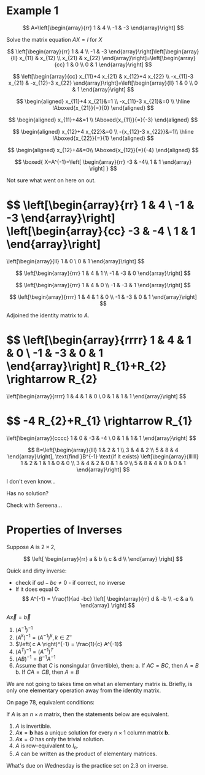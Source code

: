 # Example 1

$$
A=\left[\begin{array}{rr}
1 & 4 \\
-1 & -3
\end{array}\right]
$$

Solve the matrix equation $A X=I$ for $X$

$$
\left[\begin{array}{rr}
1 & 4 \\
-1 & -3
\end{array}\right]\left[\begin{array}{ll}
x_{11} & x_{12} \\
x_{21} & x_{22}
\end{array}\right]=\left[\begin{array}{cc}
1 & 0 \\
0 & 1
\end{array}\right]
$$

$$
\left[\begin{array}{cc}
x_{11}+4 x_{21} & x_{12}+4 x_{22} \\
-x_{11}-3 x_{21} & -x_{12}-3 x_{22}
\end{array}\right]=\left[\begin{array}{ll}
1 & 0 \\
0 & 1
\end{array}\right]
$$

$$
\begin{aligned}
x_{11}+4 x_{21}&=1 \\
-x_{11}-3 x_{21}&=0 \\
\hline
!Aboxed{x_{21}}{=}{0}
\end{aligned}
$$

$$
\begin{aligned}
x_{11}+4&=1 \\
!Aboxed{x_{11}}{=}{-3}
\end{aligned}
$$

$$
\begin{aligned}
x_{12}+4 x_{22}&=0 \\
-{x_{12}-3 x_{22}}&=1\\
\hline
!Aboxed{x_{22}}{=}{1}
\end{aligned}
$$

$$
\begin{aligned}
x_{12}+4&=0\\
!Aboxed{x_{12}}{=}{-4}
\end{aligned}
$$

$$
\boxed{
X=A^{-1}=\left[ \begin{array}{rr}
-3 & -4\\
1 & 1
\end{array} \right]
}
$$

Not sure what went on here on out.

$$
\left[\begin{array}{rr}
1 & 4 \\
-1 & -3
\end{array}\right]
\left[\begin{array}{cc}
-3 & -4 \\
1 & 1
\end{array}\right]
=
\left[\begin{array}{ll}
1 & 0 \\
0 & 1
\end{array}\right]
$$

$$
\left[\begin{array}{rrr}
1 & 4 & 1 \\
-1 & -3 & 0
\end{array}\right]
$$

$$
\left[\begin{array}{rrr}
1 & 4 & 0 \\
-1 & -3 & 1
\end{array}\right]
$$

$$
\left[\begin{array}{rrrr}
1 & 4 & 1 & 0 \\
-1 & -3 & 0 & 1
\end{array}\right]
$$

Adjoined the identity matrix to $A$.

$$
\left[\begin{array}{rrrr}
1 & 4 & 1 & 0 \\
-1 & -3 & 0 & 1
\end{array}\right]
R_{1}+R_{2} \rightarrow R_{2}
=
\left[\begin{array}{rrrr}
1 & 4 & 1 & 0 \\
0 & 1 & 1 & 1
\end{array}\right]
$$

$$
-4 R_{2}+R_{1} \rightarrow R_{1}
=
\left[\begin{array}{cccc}
1 & 0 & -3 & -4 \\
0 & 1 & 1 & 1
\end{array}\right]
$$

$$
B=\left[\begin{array}{lll}
1 & 2 & 1 \\
3 & 4 & 2 \\
5 & 8 & 4
\end{array}\right],
\text{find }B^{-1} \text{if it exists}
\left[\begin{array}{llllll}
1 & 2 & 1 & 1 & 0 & 0 \\
3 & 4 & 2 & 0 & 1 & 0 \\
5 & 8 & 4 & 0 & 0 & 1
\end{array}\right]
$$

I don't even know...

Has no solution?

Check with Sereena...

# Properties of Inverses

Suppose $A$ is $2 \times 2$,

$$
\left[ \begin{array}{rr}
    a & b \\
    c & d \\
\end{array} \right]
$$

Quick and dirty inverse:

* check if $ad - bc \ne 0$ - if correct, no inverse
* If it does equal $0$:
$$
A^{-1} = \frac{1}{ad -bc} \left[ \begin{array}{rr}
d & -b \\
-c & a \\
\end{array} \right]
$$

$A \vec{x} = \vec{b}$

1. $\left(A^{-1}\right)^{-1}$
2. $\left(A^k\right)^{-1} = \left( A^{-1} \right)^k, k\in {Z}^+$
3. $\left( c A \right)^{-1} = \frac{1}{c} A^{-1}$
4. $\left( A^T \right)^{-1} = \left( A^{-1} \right)^T$
5. $\left( A B \right)^{-1} = B^{-1} A^{-1}$
6. Assume that $C$ is nonsingular (invertible), then:
   a. If $AC = BC$, then $A=B$
   b. If $CA=CB$, then $A=B$

We are not going to takes time on what an elementary matrix is.
Briefly, is only one elementary operation away from the identity matrix.

On page 78, equivalent conditions:

If $A$ is an $n \times n$ matrix, then the statements below are equivalent.

1. $A$ is invertible.
2. $A \mathbf{x}=\mathbf{b}$ has a unique solution for every $n \times 1$ column matrix $\mathbf{b}$.
3. $A \mathbf{x}=O$ has only the trivial solution.
4. $A$ is row-equivalent to $I_{n}$.
5. $A$ can be written as the product of elementary matrices.

What's due on Wednesday is the practice set on 2.3 on inverse.